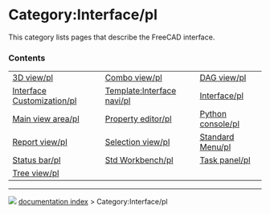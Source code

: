 # Category:Interface/pl
This category lists pages that describe the FreeCAD interface.

### Contents

|     |     |     |
| --- | --- | --- |
| [3D view/pl](3D_view/pl.md) | [Combo view/pl](Combo_view/pl.md) | [DAG view/pl](DAG_view/pl.md) |
| [Interface Customization/pl](Interface_Customization/pl.md) | [Template:Interface navi/pl](Template_Interface_navi/pl.md) | [Interface/pl](Interface/pl.md) |
| [Main view area/pl](Main_view_area/pl.md) | [Property editor/pl](Property_editor/pl.md) | [Python console/pl](Python_console/pl.md) |
| [Report view/pl](Report_view/pl.md) | [Selection view/pl](Selection_view/pl.md) | [Standard Menu/pl](Standard_Menu/pl.md) |
| [Status bar/pl](Status_bar/pl.md) | [Std Workbench/pl](Std_Workbench/pl.md) | [Task panel/pl](Task_panel/pl.md) |
| [Tree view/pl](Tree_view/pl.md) |



---
![](images/Button_right.svg) [documentation index](../README.md) > Category:Interface/pl
